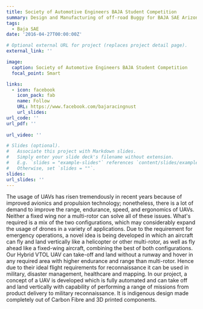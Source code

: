 ```yaml
---
title: Society of Automotive Engineers BAJA Student Competition
summary: Design and Manufacturing of off-road Buggy for BAJA SAE Arizona 2022
tags:
  - Baja SAE
date: '2016-04-27T00:00:00Z'

# Optional external URL for project (replaces project detail page).
external_link: ''

image:
  caption: Society of Automotive Engineers BAJA Student Competition 
  focal_point: Smart

links:
  - icon: facebook
    icon_pack: fab
    name: Follow
    URL: https://www.facebook.com/bajaracingnust
    url_slides: 
url_code: ''
url_pdf: ''
   
url_video: ''

# Slides (optional).
#   Associate this project with Markdown slides.
#   Simply enter your slide deck's filename without extension.
#   E.g. `slides = "example-slides"` references `content/slides/example-slides.md`.
#   Otherwise, set `slides = ""`.
slides: 
url_slides: ''
---
```


The usage of UAVs has risen tremendously in recent years because of improved avionics and propulsion technology; nonetheless, there is a lot of demand to improve the range, endurance, speed, and ergonomics of UAVs. Neither a fixed wing nor a multi-rotor can solve all of these issues. What's required is a mix of the two configurations, which may considerably expand the usage of drones in a variety of applications. Due to the requirement for emergency operations, a novel idea is being developed in which an aircraft can fly and land vertically like a helicopter or other multi-rotor, as well as fly ahead like a fixed-wing aircraft, combining the best of both configurations.
Our Hybrid VTOL UAV can take-off and land without a runway and hover in any required area with higher endurance and range than multi-rotor. Hence due to their ideal flight requirements for reconnaissance it can be used in military, disaster management, healthcare and mapping. In our project, a concept of a UAV is developed which is fully automated and can take off and land vertically with capability of performing a range of missions from product delivery to military reconnaissance. It is indigenous design made completely out of Carbon Fibre and 3D printed components.

